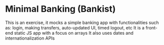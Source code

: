 # Minimal Banking (Bankist)

This is an exercise, it mocks a simple banking app with functionalities such as:
login, making transfers, auto-updated UI, timed logout, etc
It is a front-end static JS app with a focus on arrays
It also uses dates and internationalization APIs

